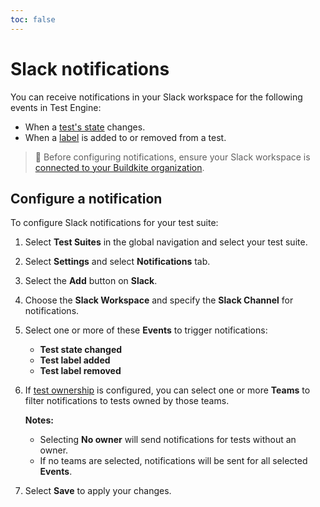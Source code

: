 ```yaml
---
toc: false
---
```


# Slack notifications
You can receive notifications in your Slack workspace for the following events in Test Engine:

- When a [test's state](/docs/test-engine/glossary#test-state) changes.
- When a [label](/docs/test-engine/test-suites/labels) is added to or removed from a test.

> 📘
> Before configuring notifications, ensure your Slack workspace is [connected to your Buildkite organization](/docs/platform/integrations/slack-workspace).

## Configure a notification

To configure Slack notifications for your test suite:

1. Select **Test Suites** in the global navigation and select your test suite.

1. Select **Settings** and select **Notifications** tab.

1. Select the **Add** button on **Slack**.

1. Choose the **Slack Workspace** and specify the **Slack Channel** for notifications.

1. Select one or more of these **Events** to trigger notifications:
    * **Test state changed**
    * **Test label added**
    * **Test label removed**

1. If [test ownership](/docs/test-engine/test-suites/test-ownership) is configured, you can select one or more **Teams** to filter notifications to tests owned by those teams.

    **Notes:**
    * Selecting **No owner** will send notifications for tests without an owner.
    * If no teams are selected, notifications will be sent for all selected **Events**.

1. Select **Save** to apply your changes.
